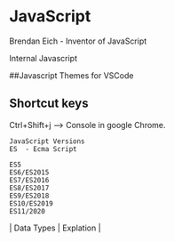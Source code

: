 # JavaScript
Brendan Eich - Inventor of JavaScript
 
Internal Javascript

##Javascript Themes for VSCode

## Shortcut keys
Ctrl+Shift+j --> Console in google Chrome.

```
JavaScript Versions
ES  - Ecma Script

ES5
ES6/ES2015
ES7/ES2016
ES8/ES2017
ES9/ES2018
ES10/ES2019
ES11/2020
```
| Data Types       |       Explation      |


